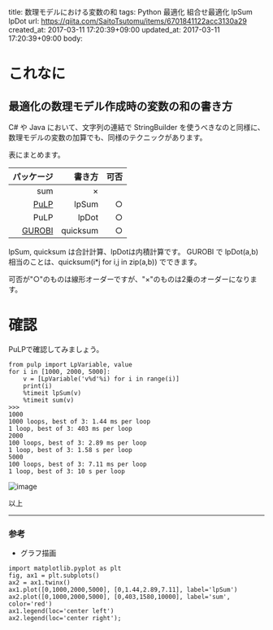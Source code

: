 title: 数理モデルにおける変数の和
tags: Python 最適化 組合せ最適化 lpSum lpDot
url: https://qiita.com/SaitoTsutomu/items/6701841122acc3130a29
created_at: 2017-03-11 17:20:39+09:00
updated_at: 2017-03-11 17:20:39+09:00
body:

# これなに
## 最適化の数理モデル作成時の変数の和の書き方
C# や Java において、文字列の連結で StringBuilder を使うべきなのと同様に、数理モデルの変数の加算でも、同様のテクニックがあります。

表にまとめます。

パッケージ|書き方|可否
--:|--:|--:
 |sum|×
[PuLP](https://www.coin-or.org/PuLP/)|lpSum|○
PuLP|lpDot|○
[GUROBI](https://www.octobersky.jp/products/gurobi.html)|quicksum|○

lpSum, quicksum は合計計算、lpDotは内積計算です。
GUROBI で lpDot(a,b) 相当のことは、quicksum(i*j for i,j in zip(a,b)) でできます。

可否が"○"のものは線形オーダーですが、"×"のものは2乗のオーダーになります。

# 確認
PuLPで確認してみましょう。

```py3:python3
from pulp import LpVariable, value
for i in [1000, 2000, 5000]:
    v = [LpVariable('v%d'%i) for i in range(i)]
    print(i)
    %timeit lpSum(v)
    %timeit sum(v)
>>>
1000
1000 loops, best of 3: 1.44 ms per loop
1 loop, best of 3: 403 ms per loop
2000
100 loops, best of 3: 2.89 ms per loop
1 loop, best of 3: 1.58 s per loop
5000
100 loops, best of 3: 7.11 ms per loop
1 loop, best of 3: 10 s per loop
```

![image](https://qiita-image-store.s3.amazonaws.com/0/13955/06d83a89-b0ca-ecb1-15a6-7e19a3f1e3c9.png)

以上

---

### 参考
- グラフ描画

```py3:python3
import matplotlib.pyplot as plt
fig, ax1 = plt.subplots()
ax2 = ax1.twinx()
ax1.plot([0,1000,2000,5000], [0,1.44,2.89,7.11], label='lpSum')
ax2.plot([0,1000,2000,5000], [0,403,1580,10000], label='sum', color='red')
ax1.legend(loc='center left')
ax2.legend(loc='center right');
```

